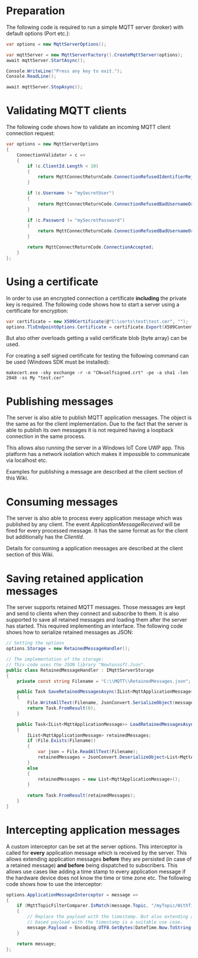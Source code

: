 # Preparation
The following code is required to run a simple MQTT server (broker) with default options (Port etc.):
```csharp
var options = new MqttServerOptions();

var mqttServer = new MqttServerFactory().CreateMqttServer(options);
await mqttServer.StartAsync();

Console.WriteLine("Press any key to exit.");
Console.ReadLine();

await mqttServer.StopAsync();
```

# Validating MQTT clients
The following code shows how to validate an incoming MQTT client connection request:
```csharp
var options = new MqttServerOptions
{
    ConnectionValidator = c =>
    {
        if (c.ClientId.Length < 10)
        {
            return MqttConnectReturnCode.ConnectionRefusedIdentifierRejected;
        }

        if (c.Username != "mySecretUser")
        {
            return MqttConnectReturnCode.ConnectionRefusedBadUsernameOrPassword;
        }

        if (c.Password != "mySecretPassword")
        {
            return MqttConnectReturnCode.ConnectionRefusedBadUsernameOrPassword;
        }

        return MqttConnectReturnCode.ConnectionAccepted;
    }
};
```

# Using a certificate
In order to use an encrypted connection a certificate __including__ the private key is required. The following code shows how to start a server using a certificate for encryption:
```csharp
var certificate = new X509Certificate(@"C:\certs\test\test.cer", "");
options.TlsEndpointOptions.Certificate = certificate.Export(X509ContentType.Cert);
```
But also other overloads getting a valid certificate blob (byte array) can be used.

For creating a self signed certificate for testing the following command can be used (Windows SDK must be installed):

`makecert.exe -sky exchange -r -n "CN=selfsigned.crt" -pe -a sha1 -len 2048 -ss My "test.cer"`

# Publishing messages
The server is also able to publish MQTT application messages. The object is the same as for the client implementation. Due to the fact that the server is able to publish its own messages it is not required having a loopback connection in the same process. 

This allows also running the server in a Windows IoT Core UWP app. This platform has a network isolation which makes it impossible to communicate via localhost etc. 

Examples for publishing a message are described at the client section of this Wiki.

# Consuming messages
The server is also able to process every application message which was published by any client. The event _ApplicationMessageReceived_ will be fired for every processed message. It has the same format as for the client but additionally has the _ClientId_. 

Details for consuming a application messages are described at the client section of this Wiki.

# Saving retained application messages
The server supports retained MQTT messages. Those messages are kept and send to clients when they connect and subscribe to them. It is also supported to save all retained messages and loading them after the server has started. This required implementing an interface. The following code shows how to serialize retained messages as JSON:
```csharp
// Setting the options
options.Storage = new RetainedMessageHandler();

// The implementation of the storage:
// This code uses the JSON library "Newtonsoft.Json".
public class RetainedMessageHandler : IMqttServerStorage
{
    private const string Filename = "C:\\MQTT\\RetainedMessages.json";

    public Task SaveRetainedMessagesAsync(IList<MqttApplicationMessage> messages)
    {
        File.WriteAllText(Filename, JsonConvert.SerializeObject(messages));
        return Task.FromResult(0);
    }

    public Task<IList<MqttApplicationMessage>> LoadRetainedMessagesAsync()
    {
        IList<MqttApplicationMessage> retainedMessages;
        if (File.Exists(Filename))
        {
            var json = File.ReadAllText(Filename);
            retainedMessages = JsonConvert.DeserializeObject<List<MqttApplicationMessage>>(json);
        }
        else
        {
            retainedMessages = new List<MqttApplicationMessage>();
        }
            
        return Task.FromResult(retainedMessages);
    }
}
```
# Intercepting application messages
A custom interceptor can be set at the server options. This interceptor is called for __every__ application message which is received by the server. This allows extending application messages __before__ they are persisted (in case of a retained message) __and before__ being dispatched to subscribers. This allows use cases like adding a time stamp to every application message if the hardware device does not know the time or time zone etc. The following code shows how to use the interceptor:
```csharp
options.ApplicationMessageInterceptor = message =>
{
    if (MqttTopicFilterComparer.IsMatch(message.Topic, "/myTopic/WithTimestamp/#"))
    {
        // Replace the payload with the timestamp. But also extending a JSON 
        // based payload with the timestamp is a suitable use case.
        message.Payload = Encoding.UTF8.GetBytes(DateTime.Now.ToString("O"));
    }

    return message;
};
```